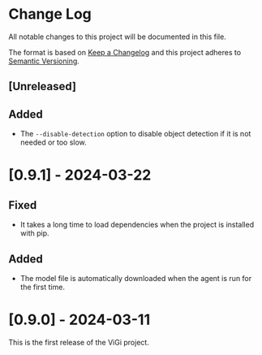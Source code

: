 # Change Log

All notable changes to this project will be documented in this file.

The format is based on [Keep a Changelog](http://keepachangelog.com/)
and this project adheres to [Semantic Versioning](http://semver.org/).

## [Unreleased]

## Added

- The `--disable-detection` option to disable object detection if it is not needed or too slow.

# [0.9.1] - 2024-03-22

## Fixed

- It takes a long time to load dependencies when the project is installed with pip.

## Added

- The model file is automatically downloaded when the agent is run for the first time.

# [0.9.0] - 2024-03-11

This is the first release of the ViGi project.

